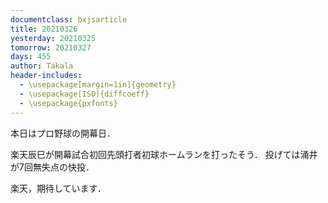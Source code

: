 ```yaml
---
documentclass: bxjsarticle
title: 20210326
yesterday: 20210325
tomorrow: 20210327
days: 455
author: Takala
header-includes:
  - \usepackage[margin=1in]{geometry}
  - \usepackage[ISO]{diffcoeff}
  - \usepackage{pxfonts}
---
```




本日はプロ野球の開幕日．


楽天辰巳が開幕試合初回先頭打者初球ホームランを打ったそう．
投げては涌井が7回無失点の快投．



楽天，期待しています．



